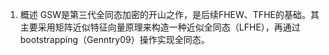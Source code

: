 1. 概述
   GSW是第三代全同态加密的开山之作，是后续FHEW、TFHE的基础。其主要采用矩阵近似特征向量原理来构造一种近似全同态（LFHE），再通过bootstrapping（Genntry09）操作实现全同态。
